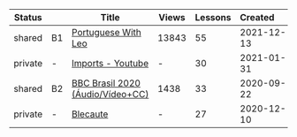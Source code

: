 |Status| |Title|Views|Lessons|Created&nbsp;&nbsp;&nbsp;&nbsp;&nbsp;&nbsp;|Updated&nbsp;&nbsp;&nbsp;&nbsp;&nbsp;&nbsp;|
|------|-|-----|-----|-------|--------------|--------------|
|shared|B1|[Portuguese With Leo](https://www.lingq.com/en/learn/pt/web/library/course/979632)|13843|55|2021-12-13|2021-12-13
|private|-|[Imports - Youtube](https://www.lingq.com/en/learn/pt/web/library/course/780316)|-|30|2021-01-31|2021-06-07
|shared|B2|[BBC Brasil 2020 (Áudio/Vídeo+CC)](https://www.lingq.com/en/learn/pt/web/library/course/724100)|1438|33|2020-09-22|2020-12-21
|private|-|[Blecaute](https://www.lingq.com/en/learn/pt/web/library/course/746625)|-|27|2020-12-10|2020-12-10
